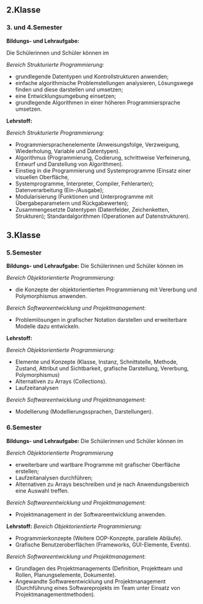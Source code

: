 ## 2.Klasse

### 3. und 4.Semester

**Bildungs- und Lehraufgabe:**

Die Schülerinnen und Schüler können im 

*Bereich Strukturierte Programmierung:*

- grundlegende Datentypen und Kontrollstrukturen anwenden;
- einfache algorithmische Problemstellungen analysieren, Lösungswege finden und diese darstellen und umsetzen;
- eine Entwicklungsumgebung einsetzen;
- grundlegende Algorithmen in einer höheren Programmiersprache umsetzen.

**Lehrstoff:**

*Bereich Strukturierte Programmierung:*

- Programmiersprachenelemente (Anweisungsfolge, Verzweigung, Wiederholung, Variable und Datentypen).
- Algorithmus (Programmierung, Codierung, schrittweise Verfeinerung, Entwurf und Darstellung von Algorithmen).
- Einstieg in die Programmierung und Systemprogramme (Einsatz einer visuellen Oberfläche,
- Systemprogramme, Interpreter, Compiler, Fehlerarten); Datenverarbeitung (Ein-/Ausgabe);
- Modularisierung (Funktionen und Unterprogramme mit Übergabeparametern und Rückgabewerten);
- Zusammengesetzte Datentypen (Datenfelder, Zeichenketten, Strukturen); Standardalgorithmen (Operationen auf Datenstrukturen).


## 3.Klasse

### 5.Semester

**Bildungs- und Lehraufgabe:**
Die Schülerinnen und Schüler können im 

*Bereich Objektorientierte Programmierung:*

- die Konzepte der objektorientierten Programmierung mit Vererbung und Polymorphismus anwenden.

*Bereich Softwareentwicklung und  Projektmanagement:*

- Problemlösungen in grafischer Notation darstellen und erweiterbare Modelle dazu entwickeln.

**Lehrstoff:**

*Bereich Objektorientierte Programmierung:*

- Elemente und Konzepte (Klasse, Instanz, Schnittstelle, Methode, Zustand, Attribut und Sichtbarkeit, grafische Darstellung, Vererbung, Polymorphismus)
- Alternativen zu Arrays (Collections).
- Laufzeitanalysen

*Bereich Softwareentwicklung und Projektmanagement:*

- Modellierung (Modellierungssprachen, Darstellungen).

### 6.Semester

**Bildungs- und Lehraufgabe:**
Die Schülerinnen und Schüler können im 

*Bereich Objektorientierte Programmierung*

- erweiterbare und wartbare Programme mit grafischer Oberfläche erstellen;
- Laufzeitanalysen durchführen;
- Alternativen zu Arrays beschreiben und je nach Anwendungsbereich eine Auswahl treffen.

*Bereich Softwareentwicklung  und Projektmanagement:*

- Projektmanagement in der Softwareentwicklung anwenden.

**Lehrstoff:**
*Bereich Objektorientierte Programmierung:*

- Programmierkonzepte (Weitere OOP-Konzepte, parallele Abläufe).
- Grafische Benutzeroberflächen (Frameworks, GUI-Elemente, Events).

*Bereich Softwareentwicklung und Projektmanagement:*

- Grundlagen des Projektmanagements (Definition, Projektteam und Rollen, Planungselemente, Dokumente).
- Angewandte Softwareentwicklung und Projektmanagement (Durchführung eines Softwareprojekts im Team unter Einsatz von Projektmanagementmethoden).

